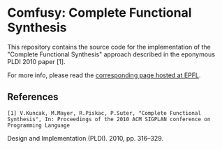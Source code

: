 Comfusy: Complete Functional Synthesis
======================================

This repository contains the source code for the implementation of the "Complete Functional Synthesis" approach described in the eponymous PLDI 2010 paper [1].

For more info, please read the [corresponding page hosted at EPFL](http://lara.epfl.ch/w/comfusy).

References
----------

    [1] V.Kuncak, M.Mayer, R.Piskac, P.Suter, "Complete Functional Synthesis", In: Proceedings of the 2010 ACM SIGPLAN conference on Programming Language
Design and Implementation (PLDI). 2010, pp. 316–329.
